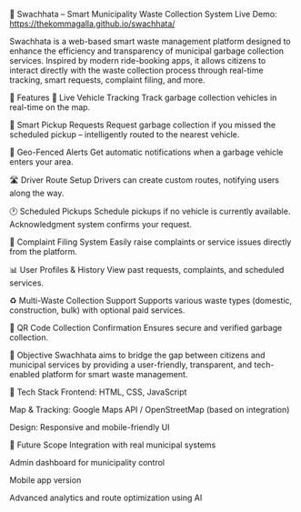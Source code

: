 🧹 Swachhata – Smart Municipality Waste Collection System
Live Demo: https://thekommagalla.github.io/swachhata/

Swachhata is a web-based smart waste management platform designed to enhance the efficiency and transparency of municipal garbage collection services. Inspired by modern ride-booking apps, it allows citizens to interact directly with the waste collection process through real-time tracking, smart requests, complaint filing, and more.

🌟 Features
📍 Live Vehicle Tracking
Track garbage collection vehicles in real-time on the map.

🚚 Smart Pickup Requests
Request garbage collection if you missed the scheduled pickup – intelligently routed to the nearest vehicle.

📢 Geo-Fenced Alerts
Get automatic notifications when a garbage vehicle enters your area.

🛣️ Driver Route Setup
Drivers can create custom routes, notifying users along the way.

🕐 Scheduled Pickups
Schedule pickups if no vehicle is currently available. Acknowledgment system confirms your request.

🧾 Complaint Filing System
Easily raise complaints or service issues directly from the platform.

📊 User Profiles & History
View past requests, complaints, and scheduled services.

♻️ Multi-Waste Collection Support
Supports various waste types (domestic, construction, bulk) with optional paid services.

🔐 QR Code Collection Confirmation
Ensures secure and verified garbage collection.

🎯 Objective
Swachhata aims to bridge the gap between citizens and municipal services by providing a user-friendly, transparent, and tech-enabled platform for smart waste management.

🚀 Tech Stack
Frontend: HTML, CSS, JavaScript

Map & Tracking: Google Maps API / OpenStreetMap (based on integration)

Design: Responsive and mobile-friendly UI

📌 Future Scope
Integration with real municipal systems

Admin dashboard for municipality control

Mobile app version

Advanced analytics and route optimization using AI

